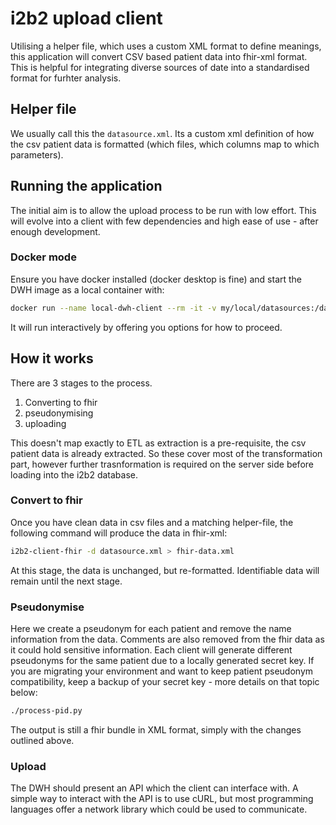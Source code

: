 # i2b2 upload client
Utilising a helper file, which uses a custom XML format to define meanings, this application will convert CSV based patient data into fhir-xml format. This is helpful for integrating diverse sources of date into a standardised format for furhter analysis.

## Helper file
We usually call this the `datasource.xml`. Its a custom xml definition of how the csv patient data is formatted (which files, which columns map to which parameters).

## Running the application
The initial aim is to allow the upload process to be run with low effort. This will evolve into a client with few dependencies and high ease of use - after enough development.

### Docker mode
Ensure you have docker installed (docker desktop is fine) and start the DWH image as a local container with:
```sh
docker run --name local-dwh-client --rm -it -v my/local/datasources:/datasources -e log_verbosity=3 -e secret_key="ChangeMe" dwh_api_key="ChangeMe" i2b2-upload-client
```

It will run interactively by offering you options for how to proceed.

## How it works
There are 3 stages to the process.
1. Converting to fhir
1. pseudonymising
1. uploading

This doesn't map exactly to ETL as extraction is a pre-requisite, the csv patient data is already extracted. So these cover most of the transformation part, however further trasnformation is required on the server side before loading into the i2b2 database.

### Convert to fhir
Once you have clean data in csv files and a matching helper-file, the following command will produce the data in fhir-xml:
```sh
i2b2-client-fhir -d datasource.xml > fhir-data.xml
```
At this stage, the data is unchanged, but re-formatted. Identifiable data will remain until the next stage.

### Pseudonymise
Here we create a pseudonym for each patient and remove the name information from the data. Comments are also removed from the fhir data as it could hold sensitive information. Each client will generate different pseudonyms for the same patient due to a locally generated secret key. If you are migrating your environment and want to keep patient pseudonym compatibility, keep a backup of your secret key - more details on that topic below:
```sh
./process-pid.py
```
The output is still a fhir bundle in XML format, simply with the changes outlined above.

### Upload
The DWH should present an API which the client can interface with. A simple way to interact with the API is to use cURL, but most programming languages offer a network library which could be used to communicate.
